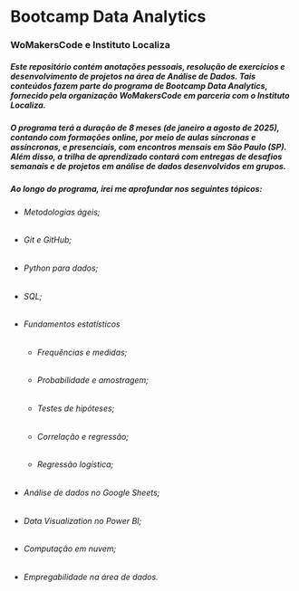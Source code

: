# Bootcamp Data Analytics 
### WoMakersCode e Instituto Localiza

##### Este repositório contém anotações pessoais, resolução de exercícios e desenvolvimento de projetos na área de Análise de Dados. Tais conteúdos fazem parte do programa de Bootcamp Data Analytics, fornecido pela organização WoMakersCode em parceria com o Instituto Localiza.
##### O programa terá a duração de 8 meses (de janeiro a agosto de 2025), contando com formações online, por meio de aulas síncronas e assíncronas, e presenciais, com encontros mensais em São Paulo (SP). Além disso, a trilha de aprendizado contará com entregas de desafios semanais e de projetos em análise de dados desenvolvidos em grupos.
##### Ao longo do programa, irei me aprofundar nos seguintes tópicos:
- ###### Metodologias ágeis;
- ###### Git e GitHub;
- ###### Python para dados;
- ###### SQL;
- ###### Fundamentos estatísticos
  - ###### Frequências e medidas;
  - ###### Probabilidade e amostragem;
  - ###### Testes de hipóteses;
  - ###### Correlação e regressão;
  - ###### Regressão logística;
- ###### Análise de dados no Google Sheets;
- ###### Data Visualization no Power BI;
- ###### Computação em nuvem;
- ###### Empregabilidade na área de dados.
